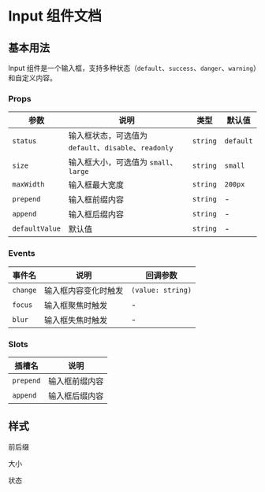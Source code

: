 # Input 组件文档

## 基本用法

Input 组件是一个输入框，支持多种状态（`default`、`success`、`danger`、`warning`）和自定义内容。

### Props

| 参数           | 说明                                                  | 类型     | 默认值    |
| -------------- | ----------------------------------------------------- | -------- | --------- |
| `status`       | 输入框状态，可选值为 `default`、`disable`、`readonly` | `string` | `default` |
| `size`         | 输入框大小，可选值为 `small`、`large`                 | `string` | `small`   |
| `maxWidth`     | 输入框最大宽度                                        | `string` | `200px`   |
| `prepend`      | 输入框前缀内容                                        | `string` | -         |
| `append`       | 输入框后缀内容                                        | `string` | -         |
| `defaultValue` | 默认值                                                | `string` | -         |

### Events

| 事件名   | 说明                 | 回调参数          |
| -------- | -------------------- | ----------------- |
| `change` | 输入框内容变化时触发 | `(value: string)` |
| `focus`  | 输入框聚焦时触发     | -                 |
| `blur`   | 输入框失焦时触发     | -                 |

### Slots

| 插槽名    | 说明           |
| --------- | -------------- |
| `prepend` | 输入框前缀内容 |
| `append`  | 输入框后缀内容 |

## 样式

前后缀
<demo
           description="可以添加前后缀"
           vue="./demos/input/demo1.vue"
           stackblitz="true"
           codesandbox="true"/>

大小
<demo
           description="可以添加前后缀"
           vue="./demos/input/demo2.vue"
           stackblitz="true"
           codesandbox="true"/>

状态
<demo
description="状态‘default’ | ‘disabled’ | ‘readonly’’"
vue="./demos/input/demo3.vue"
stackblitz="true"
codesandbox="true"/>
